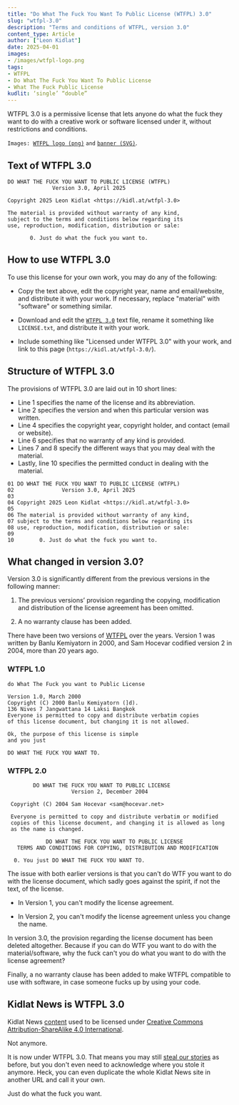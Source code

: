 ```yaml
---
title: "Do What The Fuck You Want To Public License (WTFPL) 3.0"
slug: "wtfpl-3.0"
description: "Terms and conditions of WTFPL, version 3.0"
content_type: Article
author: ["Leon Kidlat"]
date: 2025-04-01
images: 
- /images/wtfpl-logo.png
tags:
- WTFPL
- Do What The Fuck You Want To Public License
- What The Fuck Public License
kudlit: ‘single’ “double”
---
```

WTFPL 3.0 is a permissive license that lets anyone do what the fuck they want to do with a creative work or software licensed under it, without restrictions and conditions.

`Images: `[`WTFPL logo (png)`](/images/wtfpl-logo.png) `and` [`banner (SVG)`](/images/wtfpl-banner.svg).

## Text of WTFPL 3.0

````
DO WHAT THE FUCK YOU WANT TO PUBLIC LICENSE (WTFPL)
              Version 3.0, April 2025

Copyright 2025 Leon Kidlat <https://kidl.at/wtfpl-3.0>

The material is provided without warranty of any kind,
subject to the terms and conditions below regarding its
use, reproduction, modification, distribution or sale:

       0. Just do what the fuck you want to.
````

## How to use WTFPL 3.0

To use this license for your own work, you may do any of the following:

- Copy the text above, edit the copyright year, name and email/website, and distribute it with your work. If necessary, replace "material" with "software" or something similar.

- Download and edit the [`WTFPL 3.0`](/license/WTFPL-3.0.txt) text file, rename it something like `LICENSE.txt`, and distribute it with your work.

- Include something like "Licensed under WTFPL 3.0" with your work, and link to this page (`https://kidl.at/wtfpl-3.0/`).

## Structure of WTFPL 3.0

The provisions of WTFPL 3.0 are laid out in 10 short lines:

- Line 1 specifies the name of the license and its abbreviation.
- Line 2 specifies the version and when this particular version was written.
- Line 4 specifies the copyright year, copyright holder, and contact (email or website).
- Line 6 specifies that no warranty of any kind is provided.
- Lines 7 and 8 specify the different ways that you may deal with the material.
- Lastly, line 10 specifies the permitted conduct in dealing with the material.

````
01 DO WHAT THE FUCK YOU WANT TO PUBLIC LICENSE (WTFPL)
02               Version 3.0, April 2025
03
04 Copyright 2025 Leon Kidlat <https://kidl.at/wtfpl-3.0>
05
06 The material is provided without warranty of any kind,
07 subject to the terms and conditions below regarding its
08 use, reproduction, modification, distribution or sale:
09
10        0. Just do what the fuck you want to.
````

## What changed in version 3.0?

Version 3.0 is significantly different from the previous versions in the following manner:

1. The previous versions’ provision regarding the copying, modification and distribution of the license agreement has been omitted.

2. A no warranty clause has been added.

There have been two versions of [WTFPL](https://en.wikipedia.org/wiki/WTFPL) over the years. Version 1 was written by Banlu Kemiyatorn in 2000, and Sam Hocevar codified version 2 in 2004, more than 20 years ago.

### WTFPL 1.0

````
do What The Fuck you want to Public License

Version 1.0, March 2000
Copyright (C) 2000 Banlu Kemiyatorn (]d).
136 Nives 7 Jangwattana 14 Laksi Bangkok
Everyone is permitted to copy and distribute verbatim copies
of this license document, but changing it is not allowed.

Ok, the purpose of this license is simple
and you just

DO WHAT THE FUCK YOU WANT TO.
````
### WTFPL 2.0

````
        DO WHAT THE FUCK YOU WANT TO PUBLIC LICENSE 
                    Version 2, December 2004 

 Copyright (C) 2004 Sam Hocevar <sam@hocevar.net> 

 Everyone is permitted to copy and distribute verbatim or modified 
 copies of this license document, and changing it is allowed as long 
 as the name is changed. 

            DO WHAT THE FUCK YOU WANT TO PUBLIC LICENSE 
   TERMS AND CONDITIONS FOR COPYING, DISTRIBUTION AND MODIFICATION 

  0. You just DO WHAT THE FUCK YOU WANT TO.
````
The issue with both earlier versions is that you can't do WTF you want to do with the license document, which sadly goes against the spirit, if not the text, of the license.

- In Version 1, you can't modify the license agreement.

- In Version 2, you can't modify the license agreement unless you change the name.

In version 3.0, the provision regarding the license document has been deleted altogether. Because if you can do WTF you want to do with the material/software, why the fuck can't you do what you want to do with the license agreement?

Finally, a no warranty clause has been added to make WTFPL compatible to use with software, in case someone fucks up by using your code.

## Kidlat News is WTFPL 3.0

Kidlat News [content](https://github.com/kidlat2024/kidlatnews) used to be licensed under [Creative Commons Attribution-ShareAlike 4.0 International](https://creativecommons.org/licenses/by-sa/4.0/deed.en).

Not anymore.

It is now under WTFPL 3.0. That means you may still [steal our stories](/kidlat-news-steal-our-stories/) as before, but you don't even need to acknowledge where you stole it anymore. Heck, you can even duplicate the whole Kidlat News site in another URL and call it your own.

Just do what the fuck you want.